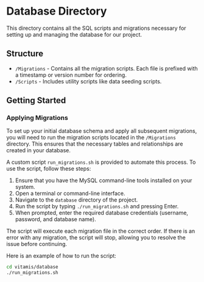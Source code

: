 # Database Directory

This directory contains all the SQL scripts and migrations necessary for setting up and managing the database for our project.

## Structure

- `/Migrations` - Contains all the migration scripts. Each file is prefixed with a timestamp or version number for ordering.
- `/Scripts` - Includes utility scripts like data seeding scripts.

## Getting Started

### Applying Migrations

To set up your initial database schema and apply all subsequent migrations, you will need to run the migration scripts located in the `/Migrations` directory. This ensures that the necessary tables and relationships are created in your database.

A custom script `run_migrations.sh` is provided to automate this process. To use the script, follow these steps:

1. Ensure that you have the MySQL command-line tools installed on your system.
2. Open a terminal or command-line interface.
3. Navigate to the `database` directory of the project.
4. Run the script by typing `./run_migrations.sh` and pressing Enter.
5. When prompted, enter the required database credentials (username, password, and database name).

The script will execute each migration file in the correct order. If there is an error with any migration, the script will stop, allowing you to resolve the issue before continuing.

Here is an example of how to run the script:

```bash
cd vitamis/database
./run_migrations.sh
